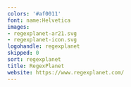 ```yaml
---
colors: '#af0011'
font: name:Helvetica
images:
- regexplanet-ar21.svg
- regexplanet-icon.svg
logohandle: regexplanet
skipped: 0
sort: regexplanet
title: RegexPlanet
website: https://www.regexplanet.com/
---
```


